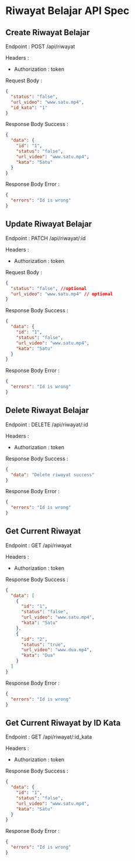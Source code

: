 # Riwayat Belajar API Spec

## Create Riwayat Belajar

Endpoint : POST /api/riwayat

Headers :

- Authorization : token

Request Body :

```json
{
  "status": "false",
  "url_video": "www.satu.mp4",
  "id_kata": "1"
}
```

Response Body Success :

```json
{
  "data": {
    "id": "1",
    "status": "false",
    "url_video": "www.satu.mp4",
    "kata": "Satu"
  }
}
```

Response Body Error :

```json
{
  "errors": "Id is wrong"
}
```

## Update Riwayat Belajar

Endpoint : PATCH /api/riwayat/:id

Headers :

- Authorization : token

Request Body :

```json
{
  "status": "false", //optional
  "url_video": "www.satu.mp4" // optional
}
```

Response Body Success :

```json
{
  "data": {
    "id": "1",
    "status": "false",
    "url_video": "www.satu.mp4",
    "kata": "Satu"
  }
}
```

Response Body Error :

```json
{
  "errors": "Id is wrong"
}
```

## Delete Riwayat Belajar

Endpoint : DELETE /api/riwayat/:id

Headers :

- Authorization : token

Response Body Success :

```json
{
  "data": "Delete riwayat success"
}
```

Response Body Error :

```json
{
  "errors": "Id is wrong"
}
```

## Get Current Riwayat

Endpoint : GET /api/riwayat

Headers :

- Authorization : token

Response Body Success :

```json
{
  "data": [
    {
      "id": "1",
      "status": "false",
      "url_video": "www.satu.mp4",
      "kata": "Satu"
    },
    {
      "id": "2",
      "status": "true",
      "url_video": "www.dua.mp4",
      "kata": "Dua"
    }
  ]
}
```

Response Body Error :

```json
{
  "errors": "Id is wrong"
}
```

## Get Current Riwayat by ID Kata

Endpoint : GET /api/riwayat/:id_kata

Headers :

- Authorization : token

Response Body Success :

```json
{
  "data": {
    "id": "1",
    "status": "false",
    "url_video": "www.satu.mp4",
    "kata": "Satu"
  }
}
```

Response Body Error :

```json
{
  "errors": "Id is wrong"
}
```
